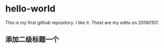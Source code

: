 # hello-world
This is my first github repository. I like it.
Thest are my edits on 20180107.

## 添加二级标题一个